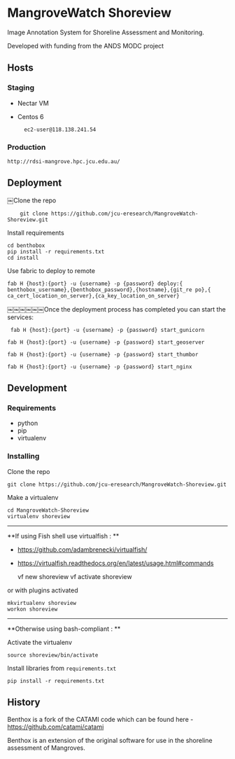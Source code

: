 # MangroveWatch Shoreview


Image Annotation System for Shoreline Assessment and Monitoring.

Developed with funding from the ANDS MODC project

## Hosts

### Staging

* Nectar VM
* Centos 6

		ec2-user@118.138.241.54

### Production

	http://rdsi-mangrove.hpc.jcu.edu.au/


## Deployment

￼Clone the repo

		git clone https://github.com/jcu-eresearch/MangroveWatch-Shoreview.git​

Install requirements

	cd ​benthobox
	pip install ­-r requirements.txt
	cd ​install

Use fabric to deploy to remote

	fab ­H ​{​host​}​:​{​port​} -​­u {​u​sername​} -​­p ​{p​assword}​ deploy:​{​benthobox_username​}​,​{​benthobox_password​}​,​{​hostname​}​,​{​git_re po​}​,​{​ca_cert_location_on_server​}​,​{​ca_key_location_on_server​}


￼￼￼￼￼￼Once the deployment process has completed you can start the services:

	￼fab ­H ​{​host​}​:​{​port​} -​­u ​{​username​} -​­p ​{​password​}​ start_gunicorn

	fab ­H ​{​host​}​:​{​port​}​­ -u ​{​username​} -​­p ​{​password​}​ start_geoserver

	fab ­H ​{​host​}​:​{​port​} -​­u ​{​username​}​­ -p ​{​password​} ​start_thumbor

	fab ­H ​{​host​}​:​{​port​} -​­u ​{​username​}​­ -p ​{​password​} ​start_nginx

## Development

### Requirements

* python
* pip
* virtualenv

### Installing

Clone the repo

	git clone https://github.com/jcu-eresearch/MangroveWatch-Shoreview.git

Make a virtualenv

	cd MangroveWatch-Shoreview
	virtualenv shoreview


------
**If using Fish shell use virtualfish : **

* https://github.com/adambrenecki/virtualfish/
* https://virtualfish.readthedocs.org/en/latest/usage.html#commands


	vf new shoreview
	vf activate shoreview

or with plugins activated

	mkvirtualenv shoreview
	workon shoreview


-----

**Otherwise using bash-compliant : **

Activate the virtualenv

	source shoreview/bin/activate

Install libraries from `requirements.txt`

	pip install -r requirements.txt



## History
Benthox is a fork of the CATAMI code which can be found here - https://github.com/catami/catami

Benthox is an extension of the original software for use in the shoreline assessment of Mangroves.
